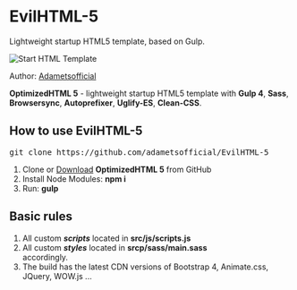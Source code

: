 <h1>EvilHTML-5</h1>
<p>Lightweight startup HTML5 template, based on Gulp.</p>

<p>
	<img src="https://sun9-26.userapi.com/c855524/v855524995/1e0d1b/zB7aI820N2U.jpg" alt="Start HTML Template">
</p>
<p>Author: <a href="https://vk.com/adametsofficial" target="_blank">Adametsofficial</a></p>
<p><strong>OptimizedHTML 5</strong> - lightweight startup HTML5 template with <strong>Gulp 4</strong>, <strong>Sass</strong>, <strong>Browsersync</strong>, <strong>Autoprefixer</strong>, <strong>Uglify-ES</strong>, <strong>Clean-CSS</strong>.</p>

<h2>How to use EvilHTML-5</h2>

<pre>git clone https://github.com/adametsofficial/EvilHTML-5</pre>

<ol>
	<li>Clone or <a href="https://github.com/agragregra/OptimizedHTML-5/archive/master.zip">Download</a> <strong>OptimizedHTML 5</strong> from GitHub</li>
	<li>Install Node Modules: <strong>npm i</strong></li>
	<li>Run: <strong>gulp</strong></li>
</ol>

<h2>Basic rules</h2>

<ol>
	<li>All custom <strong title="scripts task"><em>scripts</em></strong> located in <strong>src/js/scripts.js</strong></li>
	<li>All custom <strong title="styles task"><em>styles</em></strong> located in <strong>srcp/sass/main.sass</strong></li>
	accordingly.</li>
	<li>The build has the latest CDN versions of Bootstrap 4, Animate.css, JQuery, WOW.js ...</li>
	
</ol>
